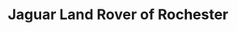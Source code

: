 ---
title: "Jaguar Land Rover of Rochester"
url: /rochester/jaguar-land-rover-of-rochester/
shop: Autohaus
---